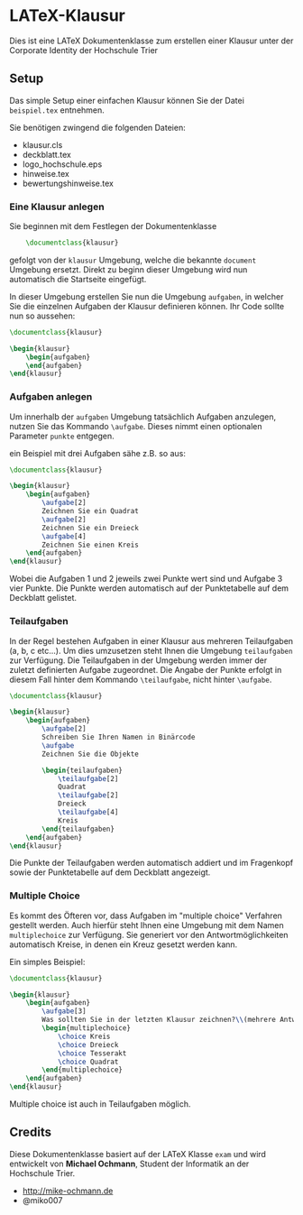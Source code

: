 # LATeX-Klausur
Dies ist eine LATeX Dokumentenklasse zum erstellen einer Klausur unter der Corporate Identity der Hochschule Trier

## Setup
Das simple Setup einer einfachen Klausur können Sie der Datei `beispiel.tex` entnehmen.

Sie benötigen zwingend die folgenden Dateien:

- klausur.cls
- deckblatt.tex
- logo_hochschule.eps
- hinweise.tex
- bewertungshinweise.tex


### Eine Klausur anlegen
Sie beginnen mit dem Festlegen der Dokumentenklasse
```latex
	\documentclass{klausur}
```
gefolgt von der `klausur` Umgebung, welche die bekannte `document` Umgebung ersetzt.
Direkt zu beginn dieser Umgebung wird nun automatisch die Startseite eingefügt.

In dieser Umgebung erstellen Sie nun die Umgebung `aufgaben`, in welcher Sie die einzelnen Aufgaben der Klausur definieren können.
Ihr Code sollte nun so aussehen:

```latex
\documentclass{klausur}

\begin{klausur}
	\begin{aufgaben}
	\end{aufgaben}
\end{klausur}
```


### Aufgaben anlegen
Um innerhalb der `aufgaben` Umgebung tatsächlich Aufgaben anzulegen, nutzen Sie das Kommando `\aufgabe`.
Dieses nimmt einen optionalen Parameter `punkte` entgegen.

ein Beispiel mit drei Aufgaben sähe z.B. so aus: 

```latex
\documentclass{klausur}

\begin{klausur}
	\begin{aufgaben}
		\aufgabe[2]
		Zeichnen Sie ein Quadrat
		\aufgabe[2]
		Zeichnen Sie ein Dreieck
		\aufgabe[4]
		Zeichnen Sie einen Kreis
	\end{aufgaben}
\end{klausur}
```

Wobei die Aufgaben 1 und 2 jeweils zwei Punkte wert sind und Aufgabe 3 vier Punkte.
Die Punkte werden automatisch auf der Punktetabelle auf dem Deckblatt gelistet.


### Teilaufgaben
In der Regel bestehen Aufgaben in einer Klausur aus mehreren Teilaufgaben (a, b, c etc...).
Um dies umzusetzen steht Ihnen die Umgebung `teilaufgaben` zur Verfügung.
Die Teilaufgaben in der Umgebung werden immer der zuletzt definierten Aufgabe zugeordnet. Die Angabe der Punkte erfolgt in diesem Fall hinter dem Kommando `\teilaufgabe`, nicht hinter `\aufgabe`.

```latex
\documentclass{klausur}

\begin{klausur}
	\begin{aufgaben}
		\aufgabe[2]
		Schreiben Sie Ihren Namen in Binärcode
		\aufgabe
		Zeichnen Sie die Objekte

		\begin{teilaufgaben}
			\teilaufgabe[2]
			Quadrat
			\teilaufgabe[2]
			Dreieck
			\teilaufgabe[4]
			Kreis
		\end{teilaufgaben}
	\end{aufgaben}
\end{klausur}
```

Die Punkte der Teilaufgaben werden automatisch addiert und im Fragenkopf sowie der Punktetabelle auf dem Deckblatt angezeigt.


### Multiple Choice
Es kommt des Öfteren vor, dass Aufgaben im "multiple choice" Verfahren gestellt werden. Auch hierfür steht Ihnen eine Umgebung mit dem Namen `multiplechoice` zur Verfügung.
Sie generiert vor den Antwortmöglichkeiten automatisch Kreise, in denen ein Kreuz gesetzt werden kann.

Ein simples Beispiel:

```latex
\documentclass{klausur}

\begin{klausur}
	\begin{aufgaben}
		\aufgabe[3]
		Was sollten Sie in der letzten Klausur zeichnen?\\(mehrere Antworten möglich)
		\begin{multiplechoice}
			\choice Kreis
			\choice Dreieck
			\choice Tesserakt
			\choice Quadrat
		\end{multiplechoice}
	\end{aufgaben}
\end{klausur}
```

Multiple choice ist auch in Teilaufgaben möglich.

## Credits
Diese Dokumentenklasse basiert auf der LATeX Klasse `exam` und wird entwickelt von **Michael Ochmann**, Student der Informatik an der Hochschule Trier.

- http://mike-ochmann.de
- @miko007